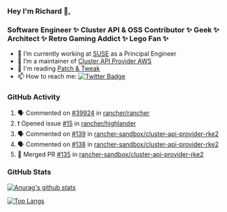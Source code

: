 ### Hey I'm Richard 👋, 

<h3 align="left">Software Engineer ✨ Cluster API & OSS Contributor ✨ Geek ✨ Architect ✨ Retro Gaming Addict ✨ Lego Fan ✨</h3>

- 🔭 I’m currently working at [SUSE](https://www.suse.com/) as a Principal Engineer
- 👯 I’m a maintainer of [Cluster API Provider AWS](https://github.com/kubernetes-sigs/cluster-api-provider-aws)
- 💬 I'm reading [Patch & Tweak](https://bjooks.com/products/patch-tweak-exploring-modular-synthesis)
- 📫 How to reach me: [![Twitter Badge](https://img.shields.io/badge/-@fruit_case-00acee?style=flat&logo=Twitter&logoColor=white)](https://twitter.com/intent/follow?screen_name=fruit_case "Follow on Twitter")

### GitHub Activity 

<!--START_SECTION:activity-->
1. 🗣 Commented on [#39924](https://github.com/rancher/rancher/issues/39924) in [rancher/rancher](https://github.com/rancher/rancher)
2. ❗️ Opened issue [#15](https://github.com/rancher/highlander/issues/15) in [rancher/highlander](https://github.com/rancher/highlander)
3. 🗣 Commented on [#139](https://github.com/rancher-sandbox/cluster-api-provider-rke2/issues/139) in [rancher-sandbox/cluster-api-provider-rke2](https://github.com/rancher-sandbox/cluster-api-provider-rke2)
4. 🗣 Commented on [#138](https://github.com/rancher-sandbox/cluster-api-provider-rke2/issues/138) in [rancher-sandbox/cluster-api-provider-rke2](https://github.com/rancher-sandbox/cluster-api-provider-rke2)
5. 🎉 Merged PR [#135](https://github.com/rancher-sandbox/cluster-api-provider-rke2/pull/135) in [rancher-sandbox/cluster-api-provider-rke2](https://github.com/rancher-sandbox/cluster-api-provider-rke2)
<!--END_SECTION:activity-->

### GitHub Stats

[![Anurag's github stats](https://github-readme-stats.vercel.app/api?username=richardcase&count_private=true&show_icons=true)](https://github.com/anuraghazra/github-readme-stats)

[![Top Langs](https://github-readme-stats.vercel.app/api/top-langs/?username=richardcase&hide=html&layout=compact)](https://github.com/anuraghazra/github-readme-stats)

